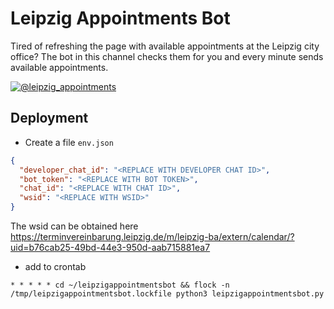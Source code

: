 # Leipzig Appointments Bot

Tired of refreshing the page with available appointments at the Leipzig city office? The bot in this channel checks them for you and every minute sends available appointments.

[![@leipzig_appointments](https://img.shields.io/badge/Telegram%20Channel-@leipzig_appointments-blue?logo=telegram&style=plastic)](https://t.me/leipzig_appointments)

## Deployment

- Create a file `env.json`
```json
{
  "developer_chat_id": "<REPLACE WITH DEVELOPER CHAT ID>",
  "bot_token": "<REPLACE WITH BOT TOKEN>",
  "chat_id": "<REPLACE WITH CHAT ID>",
  "wsid": "<REPLACE WITH WSID>"
}
```
The wsid can be obtained here https://terminvereinbarung.leipzig.de/m/leipzig-ba/extern/calendar/?uid=b76cab25-49bd-44e3-950d-aab715881ea7

- add to crontab

```shell
* * * * * cd ~/leipzigappointmentsbot && flock -n /tmp/leipzigappointmentsbot.lockfile python3 leipzigappointmentsbot.py
```